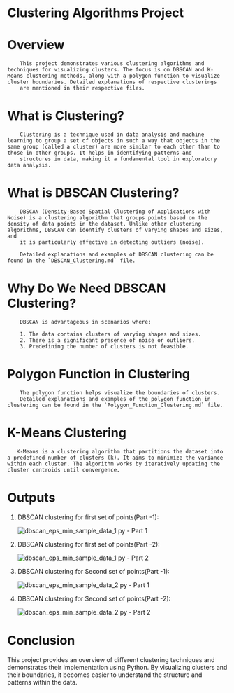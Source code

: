# Clustering Algorithms Project

  # Overview

        This project demonstrates various clustering algorithms and techniques for visualizing clusters. The focus is on DBSCAN and K-Means clustering methods, along with a polygon function to visualize cluster boundaries. Detailed explanations of respective clusterings 
        are mentioned in their respective files.

  # What is Clustering?

        Clustering is a technique used in data analysis and machine learning to group a set of objects in such a way that objects in the same group (called a cluster) are more similar to each other than to those in other groups. It helps in identifying patterns and 
        structures in data, making it a fundamental tool in exploratory data analysis.

  # What is DBSCAN Clustering?

        DBSCAN (Density-Based Spatial Clustering of Applications with Noise) is a clustering algorithm that groups points based on the density of data points in the dataset. Unlike other clustering algorithms, DBSCAN can identify clusters of varying shapes and sizes, and 
        it is particularly effective in detecting outliers (noise).

        Detailed explanations and examples of DBSCAN clustering can be found in the `DBSCAN_Clustering.md` file.

  # Why Do We Need DBSCAN Clustering?

        DBSCAN is advantageous in scenarios where:

        1. The data contains clusters of varying shapes and sizes.
        2. There is a significant presence of noise or outliers.
        3. Predefining the number of clusters is not feasible.

  # Polygon Function in Clustering

        The polygon function helps visualize the boundaries of clusters.
        Detailed explanations and examples of the polygon function in clustering can be found in the `Polygon_Function_Clustering.md` file.

  # K-Means Clustering

       K-Means is a clustering algorithm that partitions the dataset into a predefined number of clusters (k). It aims to minimize the variance within each cluster. The algorithm works by iteratively updating the cluster centroids until convergence.

  # Outputs

  1. DBSCAN clustering for first set of points(Part -1):

        ![dbscan_eps_min_sample_data_1 py - Part 1](https://github.com/Viralli/Clustering/assets/92823324/4b378bcf-eb5b-4369-a710-3b513e226578)

  2. DBSCAN clustering for first set of points(Part -2):

        ![dbscan_eps_min_sample_data_1 py - Part 2](https://github.com/Viralli/Clustering/assets/92823324/08a54178-3c6a-4013-8a5c-dc7d1f721d1a)

  3. DBSCAN clustering for Second set of points(Part -1):

        ![dbscan_eps_min_sample_data_2 py - Part 1](https://github.com/Viralli/Clustering/assets/92823324/84140b5c-e120-4909-b3d6-710a9884ff58)

  4. DBSCAN clustering for Second set of points(Part -2):

        ![dbscan_eps_min_sample_data_2 py - Part 2](https://github.com/Viralli/Clustering/assets/92823324/00681472-8545-4df3-a95e-62eff0be282a)

  # Conclusion

  This project provides an overview of different clustering techniques and demonstrates their implementation using Python. By visualizing clusters and their boundaries, it becomes easier to understand the structure and patterns within the data.   
